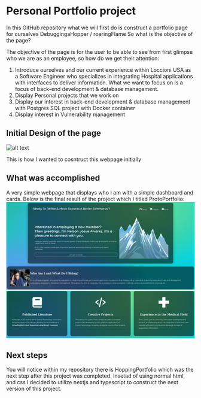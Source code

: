 

# Personal Portfolio project   
In this GitHub repository what we will first do is construct a portfolio page for ourselves DebuggingaHopper / roaringFlame So what is the objective of the page? 

The objective of the page is for the user to be able to see from first glimpse who we are as an employee, so how do we get their attention: 

1. Introduce ourselves and our current experience within Loccioni USA as a Software Engineer who specializes in integrating Hospital applications with interfaces to deliver information. What we want to focus on is a focus of back-end development & database management. 
2. Display Personal projects that we work on 
3. Display our interest in back-end development & database management with Postgres SQL project with Docker container 
4. Display interest in Vulnerability management

## Initial Design of the page
![alt text](diagram-export-5-15-2024-9_35_21-PM.png)

This is how I wanted to cosntruct this webpage initially

## What was accomplished

A very simple webpage that displays who I am with a simple dashboard and cards.  Below is the final result of the project which I titled ProtoPortfolio:
![First_part](image.png)
![Second_Part](image-2.png)

## Next steps

You will notice within my repository there is HoppingPortfolio which was the next step after this project was completed. Insetad of using normal html, and css I decided to utilize nextjs and typescript to construct the next version of this project.

